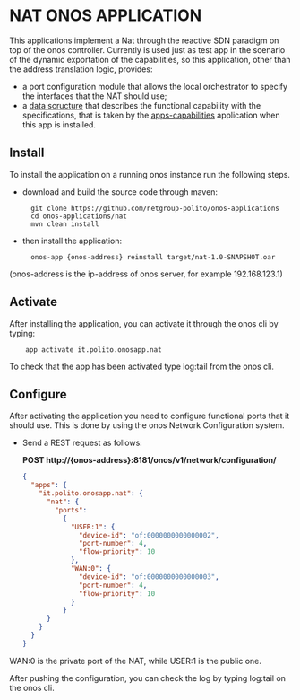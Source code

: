 # NAT ONOS APPLICATION

This applications implement a Nat through the reactive SDN paradigm on top of the onos controller.
Currently is used just as test app in the scenario of the dynamic exportation of the capabilities, so this application, other than the address translation logic, provides:
- a port configuration module that allows the local orchestrator to specify the interfaces that the NAT should use;
- a [data scructure](tools/functional_capability.json) that describes the functional capability with the specifications, that is taken by the [apps-capabilities](../apps-capabilities/) application when this app is installed.

## Install
To install the application on a running onos instance run the following steps.

- download and build the source code through maven:

        git clone https://github.com/netgroup-polito/onos-applications
        cd onos-applications/nat
        mvn clean install

- then install the application:

        onos-app {onos-address} reinstall target/nat-1.0-SNAPSHOT.oar

(onos-address is the ip-address of onos server, for example 192.168.123.1)


## Activate
After installing the application, you can activate it through the onos cli by typing:

        app activate it.polito.onosapp.nat

To check that the app has been activated type log:tail from the onos cli.


## Configure
After activating the application you need to configure functional ports that it should use. This is done by using the onos Network Configuration system.

- Send a REST request as follows:

    **POST http://{onos-address}:8181/onos/v1/network/configuration/**

    ```json
    {
      "apps": {
        "it.polito.onosapp.nat": {
          "nat": {
            "ports":
              {
                "USER:1": {
                  "device-id": "of:0000000000000002",
                  "port-number": 4,
                  "flow-priority": 10
                },
                "WAN:0": {
                  "device-id": "of:0000000000000003",
                  "port-number": 4,
                  "flow-priority": 10
                }
              }
          }
        }
      }
    }
    ```
WAN:0 is the private port of the NAT, while USER:1 is the public one.

After pushing the configuration, you can check the log by typing log:tail on the onos cli.
